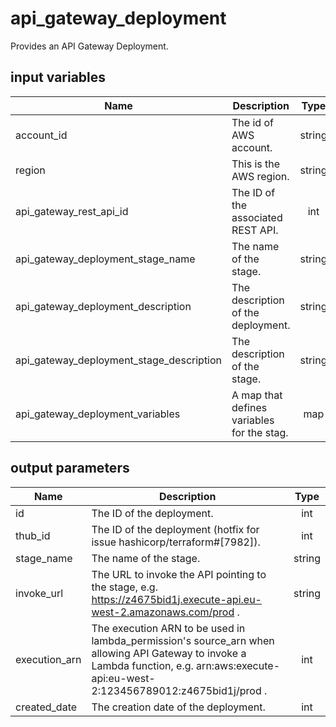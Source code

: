# api_gateway_deployment

Provides an API Gateway Deployment.

## input variables

| Name | Description | Type | Default | Required |
|------|-------------|:----:|:-----:|:-----:|
|account_id|The id of AWS account.|string||Yes|
|region|This is the AWS region.|string|us-east-1|Yes|
|api_gateway_rest_api_id|The ID of the associated REST API.|int||Yes|
|api_gateway_deployment_stage_name|The name of the stage.|string||Yes|
|api_gateway_deployment_description|The description of the deployment.|string|Managed by TerraHub|No|
|api_gateway_deployment_stage_description|The description of the stage.|string|Managed by TerraHub|No|
|api_gateway_deployment_variables|A map that defines variables for the stag.|map||No|


## output parameters

| Name | Description | Type |
|------|-------------|:----:|
|id|The ID of the deployment.|int|
|thub_id|The ID of the deployment (hotfix for issue hashicorp/terraform#[7982]).|int|
|stage_name|The name of the stage.|string|
|invoke_url|The URL to invoke the API pointing to the stage, e.g. https://z4675bid1j.execute-api.eu-west-2.amazonaws.com/prod .|string|
|execution_arn|The execution ARN to be used in lambda_permission's source_arn when allowing API Gateway to invoke a Lambda function, e.g. arn:aws:execute-api:eu-west-2:123456789012:z4675bid1j/prod .|int|
|created_date|The creation date of the deployment.|int|